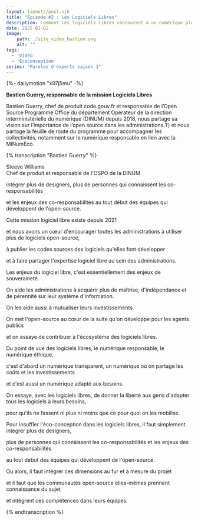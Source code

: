 ```yaml
---
layout: layouts/post.njk
title: "Épisode #2 : Les Logiciels Libres"
description: Comment les logiciels libres concourent à un numérique plus responsable ?
date: 2025-01-02
image:
    path: ./site_video_bastien.svg
    alt: ""
tags:
  - 'Vidéo'
  - 'Ecoconception'
series: "Paroles d'experts saison 1"
---
```

<!-- intégraton vidéo dailymotion de la chaine de la DINUM -->
{%- dailymotion "x97j5mu" -%}

<!-- légende de la vidéo-->
**Bastien Guerry, responsable de la mission Logiciels Libres**

<!-- description-->
Bastien Guerry, chef de produit code.gouv.fr et responsable de l’Open Source Programme Office du département Opérateur de la direction interministérielle du numérique (DINUM) depuis 2018, nous partage sa vision sur l’importance de l’open source dans les administrations.T) et nous partage la feuille de route du programme pour accompagner les collectivités, notamment sur le numérique responsable en lien avec la MiNumEco.

<!-- transcription-->

{% transcription "Bastien Guerry" %}
<p>
  Steeve Williams<br>
  Chef de produit et responsable de l'OSPO de la DINUM<br>
 
</p>

<p>intégrer plus de designers, plus de personnes qui connaissent les co-responsabilités</p>
<p>et les enjeux des co-responsabilités au tout début des équipes qui développent de l'open-source.</p>
<p>Cette mission logiciel libre existe depuis 2021</p>
<p>et nous avons un cœur d'encourager toutes les administrations à utiliser plus de logiciels open-source,</p>
<p>à publier les codes sources des logiciels qu'elles font développer</p>
<p>et à faire partager l'expertise logiciel libre au sein des administrations.</p>
<p>Les enjeux du logiciel libre, c'est essentiellement des enjeux de souveraineté.</p>
<p>On aide les administrations à acquérir plus de maîtrise, d'indépendance et de pérennité sur leur système d'information.</p>
<p>On les aide aussi à mutualiser leurs investissements.</p>
<p>On met l'open-source au cœur de la suite qu'on développe pour les agents publics</p>
<p>et on essaye de contribuer à l'écosystème des logiciels libres.</p>
<p>Du point de vue des logiciels libres, le numérique responsable, le numérique éthique,</p>
<p>c'est d'abord un numérique transparent, un numérique où on partage les coûts et les investissements</p>
<p>et c'est aussi un numérique adapté aux besoins.</p>
<p>On essaye, avec les logiciels libres, de donner la liberté aux gens d'adapter tous les logiciels à leurs besoins,</p>
<p>pour qu'ils ne fassent ni plus ni moins que ce pour quoi on les mobilise.</p>
<p>Pour insuffler l'éco-conception dans les logiciels libres, il faut simplement intégrer plus de designers,</p>
<p>plus de personnes qui connaissent les co-responsabilités et les enjeux des co-responsabilités</p>
<p>au tout début des équipes qui développent de l'open-source.</p>
<p>Ou alors, il faut intégrer ces dimensions au fur et à mesure du projet</p>
<p>et il faut que les communautés open-source elles-mêmes prennent connaissance du sujet</p>
<p>et intègrent ces compétences dans leurs équipes.</p>
{% endtranscription %}
